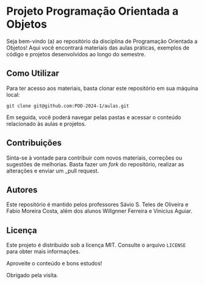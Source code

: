 # Projeto Programação Orientada a Objetos

Seja bem-vindo (a) ao repositório da disciplina de Programação Orientada a Objetos! Aqui você encontrará materiais das aulas práticas, exemplos de código e projetos desenvolvidos ao longo do semestre.

## Como Utilizar

Para ter acesso aos materiais, basta clonar este repositório em sua máquina local:

```
git clone git@github.com:POO-2024-1/aulas.git
```

Em seguida, você poderá navegar pelas pastas e acessar o conteúdo relacionado às aulas e projetos.

## Contribuições

Sinta-se à vontade para contribuir com novos materiais, correções ou sugestões de melhorias. Basta fazer um _fork_ do repositório, realizar as alterações e enviar um _pull request.

## Autores

Este repositório é mantido pelos professores Sávio S. Teles de Oliveira e Fabio Moreira Costa, além dos alunos Willgnner Ferreira e Vinicius Aguiar. 

## Licença

Este projeto é distribuído sob a licença MIT. Consulte o arquivo `LICENSE` para obter mais informações.

Aproveite o conteúdo e bons estudos! 

Obrigado pela visita.
